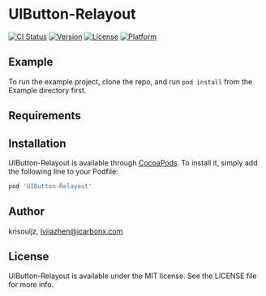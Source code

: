 # UIButton-Relayout

[![CI Status](https://img.shields.io/travis/krisouljz/UIButton-Relayout.svg?style=flat)](https://travis-ci.org/krisouljz/UIButton-Relayout)
[![Version](https://img.shields.io/cocoapods/v/UIButton-Relayout.svg?style=flat)](https://cocoapods.org/pods/UIButton-Relayout)
[![License](https://img.shields.io/cocoapods/l/UIButton-Relayout.svg?style=flat)](https://cocoapods.org/pods/UIButton-Relayout)
[![Platform](https://img.shields.io/cocoapods/p/UIButton-Relayout.svg?style=flat)](https://cocoapods.org/pods/UIButton-Relayout)

## Example

To run the example project, clone the repo, and run `pod install` from the Example directory first.

## Requirements

## Installation

UIButton-Relayout is available through [CocoaPods](https://cocoapods.org). To install
it, simply add the following line to your Podfile:

```ruby
pod 'UIButton-Relayout'
```

## Author

krisouljz, lvjiazhen@icarbonx.com

## License

UIButton-Relayout is available under the MIT license. See the LICENSE file for more info.
